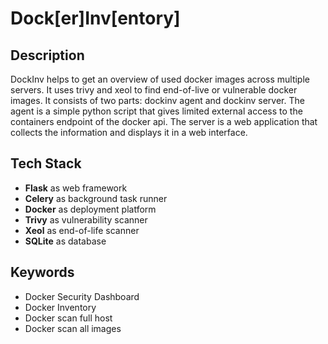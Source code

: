 # Dock[er]Inv[entory]

## Description
DockInv helps to get an overview of used docker images across multiple servers. It uses trivy and xeol to find end-of-live or vulnerable docker images. It consists of two parts: dockinv agent and dockinv server. The agent is a simple python script that gives limited external access to the containers endpoint of the docker api. The server is a web application that collects the information and displays it in a web interface.

## Tech Stack
- **Flask** as web framework
- **Celery** as background task runner
- **Docker** as deployment platform
- **Trivy** as vulnerability scanner
- **Xeol** as end-of-life scanner
- **SQLite** as database

## Keywords
- Docker Security Dashboard
- Docker Inventory
- Docker scan full host
- Docker scan all images
